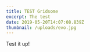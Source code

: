 ```yaml
---
title: TEST Gridsome
excerpt: The test
date: 2019-05-20T14:07:08.839Z
thumbnail: /uploads/evo.jpg
---
```

Test it up!
